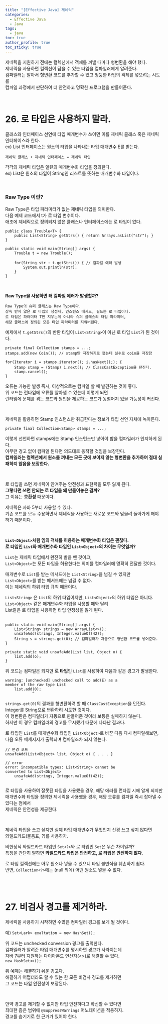 ```yaml
---
title: "[Effective Java] 제네릭"    
categories:
  - Effective Java
  - Java
tags:
  - java
toc: true
author_profile: true
toc_sticky: true
---
```



제네릭을 지원하기 전에는 컬렉션에서 객체를 꺼낼 때마다 형변환을 해야 했다.           
제네릭을 사용하면 컬렉션이 담을 수 있는 타입을 컴파일러에게 알려준다.          
컴파일러는 알아서 형변환 코드를 추가할 수 있고 엉뚱한 타입의 객체를 넣으려는 시도를            
컴파일 과정에서 판단하여 더 안전하고 명확한 프로그램을 만들어준다.               

<br />            

# 26. 로 타입은 사용하지 말라.         
클래스와 인터페이스 선언에 타입 매개변수가 쓰이면 이를 제네릭 클래스 혹은 제네릭 인터페이스라 한다.       
ex) List 인터페이스는 원소의 타입을 나타내는 타입 매개변수 E를 받는다.       
 
```          
제네릭 클래스 + 제네릭 인터페이스 = 제네릭 타입 
```      
 

각각의 제네릭 타입은 일련의 매개변수화 타입을 정의한다.     
ex) List<String>은 원소의 타입이 String인 리스트를 뜻하는 매개변수화 타입이다.      

<br />    


### Raw Type 이란?       

Raw Type은 타입 파라미터가 없는 제네릭 타입을 의미한다.     
다음 예제 코드에서 t가 로 타입 변수이다.    
애초에 제네릭으로 정의되지 않은 클래스나 인터페이스에는 로 타입이 없다.    

```
public class Trouble<T> {
    public List<String> getStrs() { return Arrays.asList("str"); }
}

public static void main(String[] args) {
    Trouble t = new Trouble();
    
    for(String str : t.getStrs()) { // 컴파일 에러 발생 
        System.out.println(str);
    }
} 
```

<br />       

**Raw Type을 사용하면 왜 컴파일 에러가 발생할까?**         

```
Raw Type의 슈퍼 클래스는 Raw Type이다. 
상속 받지 않은 로 타입의 생성자, 인스턴스 메서드, 필드는 로 타입이다. 
로 타입은 파라미터 T만 지우는게 아니라 슈퍼 클래스의 타입 파라미터, 
해당 클래스에 정의된 모든 타입 파라미터를 지워버린다.   
```

예제에서 `t.getStrs()`의 반환 타입이 `List<String>`이 아닌 로 타입 `List`가 된 것이다.           


```
private final Collection stamps = ...;
stamps.add(new Coin()); // stamp만 저장하기로 했는데 실수로 coin을 저장함 

for(Iterator i = stamps.iterator(); i.hasNext();); {
    Stamp stamp = (Stamp) i.next(); // ClassCastException을 던진다.
    stamp.cancel();
}
```

오류는 가능한 발생 즉시, 이상적으로는 컴파일 할 때 발견하는 것이 좋다.        
위 코드는 런타임에 오류를 알아챌 수 있는데 이렇게 되면                     
런타임에 문제를 겪는 코드와 원인을 제공하는 코드가 동떨어져 있을 가능성이 커진다.      

<br />     

제네릭을 활용하면 Stamp 인스턴스만 취급한다는 정보가 타입 선언 자체에 녹아든다.    
```
private final Collection<Stamp> stamps = ...;

```

이렇게 선언하면 stamps에는 Stamp 인스턴스만 넣어야 함을 컴파일러가 인지하게 된다.    
아무런 경고 없이 컴파일 된다면 의도대로 동작할 것임을 보장한다.     
**컴파일러는 컬렉션에서 원소를 꺼내는 모든 곳에 보이지 않는 형변환을 추가하여 절대 실패하지 않음을 보장한다.**          

<br />      

로 타입을 쓰면 제네릭이 안겨주는 안전성과 표현력을 모두 잃게 된다.     
**그렇다면 쓰면 안되는 로 타입을 왜 만들어놓은 걸까?**      
그 이유는 **호환성** 때문이다.    

제네릭은 자바 5부터 사용할 수 있다.     
기존 코드를 모두 수용하면서 제네릭을 사용하는 새로운 코드와 맞물려 돌아가게 해야 하기 때문이다.    

<br />      

**`List<Object>`처럼 임의 객체를 허용하는 매개변수화 타입은 괜찮다.**   
**로 타입인 `List`와 매개변수화 타입인 `List<Object>`의 차이는 무엇일까?**     

`List`는 제네릭 타입에서 완전히 발을 뺀 것이고,      
`List<Object>`는 모든 타입을 허용한다는 의미를 컴파일러에 명확히 전달한 것이다.         

매개변수로 `List`를 받는 메서드에는 `List<String>`을 넘길 수 있지만   
`List<Object>`를 받는 메서드에는 넘길 수 없다.    
이는 제네릭의 하위 타입 규칙 때문이다.   

`List<String>` 은 `List`의 하위 타입이지만, `List<Object>`의 하위 타입은 아니다.     
`List<Object>` 같은 매개변수화 타입을 사용할 때와 달리     
List같은 로 타입을 사용하면 타입 안정성을 잃게 된다.     
<br />             

```
public static void main(String[] args) {
    List<String> strings = new ArrayList<>();
    unsafeAdd(strings, Integer.valueOf(42)); 
    String s = strings.get(0); // 컴파일러가 자동으로 형변환 코드를 넣어준다. 
}

private static void unsafeAdd(List list, Object o) {
    list.add(o);
}
```

위 코드는 컴파일은 되지만 **로 타입**인 `List`를 사용하여 다음과 같은 경고가 발생한다.           

```
warning: [unchecked] unchecked call to add(E) as a
member of the raw type List
    list.add(0);
            ^
```

`strings.get(0)`의 결과를 형변환하려 할 때 `ClassCastException`을 던진다.    
Integer를 String으로 변환하려 시도한 것이다.    
이 형변환은 컴파일러가 자동으로 만들어준 것이라 보통은 실패하지 않는다.     
하지만 이 경우 컴파일러의 경고를 무시했기 때문에 나타난 결과다.        

로 타입인 `List`를 매개변수화 타입인 `List<Object>`로 바꾼 다음 다시 컴파일해보면,     
다음 오류 메세지지가 출력되며 컴파일조차 되지 않는다.    

```
// 변경 코드 
unsafeAdd(List<Object> list, Object o) { . . . }

// error
error: incompatible types: List<String> cannot be 
converted to List<Object>
    unsafeAdd(strings, Integer.valueOf(42));
       ^
```

로 타입을 사용하여 잘못된 타입을 사용했을 경우, 해당 에러를 런타임 시에 알게 되지만         
매개변수화 타입을 정의한 제네릭을 사용했을 경우, 해당 오류를 컴파일 즉시 잡아낼 수 있다는 점에서          
제네릭은 안전성을 제공한다.       

<br />  

제네릭 타입을 쓰고 싶지만 실제 타입 매개변수가 무엇인지 신경 쓰고 싶지 않다면          
와일드카드(물음표, ?)를 사용하자.     


비한정적 와일드카드 타입인 `Set<?>`와 로 타입인 `Set`은 무슨 차이일까?          
특징을 간단히 말하면 **와일드카드 타입은 안전하고, 로 타입은 안전하지 않다.**              

로 타입 컬렉션에는 아무 원소나 넣을 수 있으니 타입 불변식을 훼손하기 쉽다.       
반면, `Collection<?>`에는 (null 외에) 어떤 원소도 넣을 수 없다.           

<br />      
<br />      

# 27. 비검사 경고를 제거하라.    
제네릭을 사용하기 시작하면 수많은 컴파일러 경고를 보게 될 것이다.           

예) `Set<Lark> exaltation = new HashSet();`               

위 코드는 unchecked conversion 경고를 출력한다.     
컴파일러가 알려준 타입 매개변수를 명시하면 경고가 사라지는데    
자바 7부터 지원하는 다이아몬드 연산자(<>)로 해결할 수 있다.   
`new HashSet<>();`   

위 예제는 해결하기 쉬운 경고다.    
해결하기 어렵더라도 할 수 있는 한 모든 비검사 경고를 제거하면    
그 코드는 타입 안전성이 보장된다.    

<br />    

만약 경고를 제거할 수 없지만 타입 안전하다고 확신할 수 있다면      
최대한 좁은 범위에 `@SuppressWarnings` 어노테이션을 적용하자.     
경고를 숨기기로 한 근거가 있어야 한다.    

<br />      
<br />      
